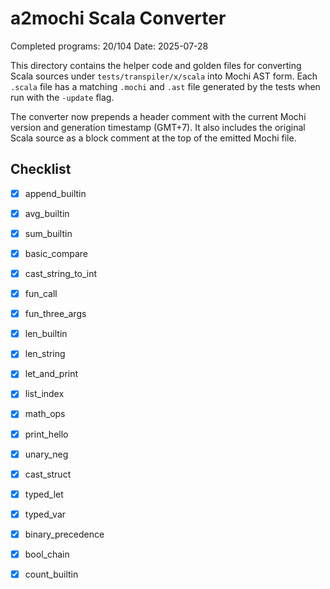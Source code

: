 # a2mochi Scala Converter

Completed programs: 20/104
Date: 2025-07-28

This directory contains the helper code and golden files for converting Scala
sources under `tests/transpiler/x/scala` into Mochi AST form.
Each `.scala` file has a matching `.mochi` and `.ast` file generated by the
tests when run with the `-update` flag.

The converter now prepends a header comment with the current Mochi version and
generation timestamp (GMT+7). It also includes the original Scala source as a
block comment at the top of the emitted Mochi file.

## Checklist
- [x] append_builtin
- [x] avg_builtin
- [x] sum_builtin
- [x] basic_compare
- [x] cast_string_to_int
- [x] fun_call
- [x] fun_three_args
- [x] len_builtin
- [x] len_string
- [x] let_and_print
- [x] list_index
- [x] math_ops
- [x] print_hello
- [x] unary_neg
- [x] cast_struct
- [x] typed_let
- [x] typed_var
- [x] binary_precedence
- [x] bool_chain
- [x] count_builtin

